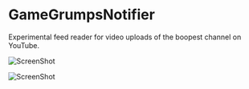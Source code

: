 GameGrumpsNotifier
==================

Experimental feed reader for video uploads of the boopest channel on YouTube.

![ScreenShot](https://raw.github.com/aurae/GameGrumpsNotifier/ic_launcher_web.png)

![ScreenShot](https://raw.github.com/aurae/GameGrumpsNotifier/screenshot.jpg)